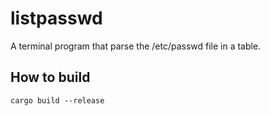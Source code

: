 # listpasswd

A terminal program that parse the /etc/passwd file in a table.

## How to build
```shell
cargo build --release
```
